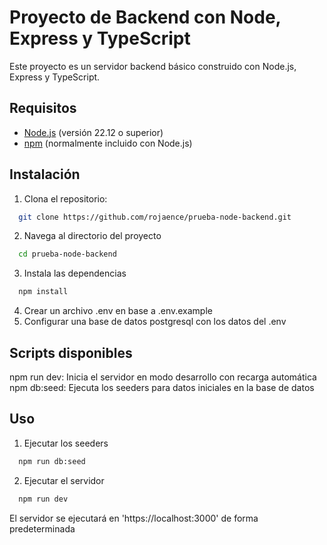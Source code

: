 # Proyecto de Backend con Node, Express y TypeScript

Este proyecto es un servidor backend básico construido con Node.js, Express y TypeScript.

## Requisitos

- [Node.js](https://nodejs.org/) (versión 22.12 o superior)
- [npm](https://www.npmjs.com/) (normalmente incluido con Node.js)

## Instalación

1. Clona el repositorio:

```bash
  git clone https://github.com/rojaence/prueba-node-backend.git
```

2. Navega al directorio del proyecto
```bash
  cd prueba-node-backend
```

3. Instala las dependencias
```bash
  npm install
```

4. Crear un archivo .env en base a .env.example
5. Configurar una base de datos postgresql con los datos del .env

## Scripts disponibles
npm run dev: Inicia el servidor en modo desarrollo con recarga automática  
npm db:seed: Ejecuta los seeders para datos iniciales en la base de datos

## Uso
1. Ejecutar los seeders
```bash
  npm run db:seed
```
2. Ejecutar el servidor
```bash
  npm run dev
```
El servidor se ejecutará en 'https://localhost:3000' de forma predeterminada


